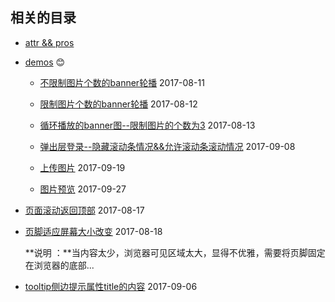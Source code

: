## 相关的目录

- [attr && pros](./attr_pros.md)

- [demos](./demos/) :blush:

    - [不限制图片个数的banner轮播](./demos/banner_without_limits_imgNub/) 2017-08-11

    - [限制图片个数的banner轮播](./demos/banner_limit_images_numbers/) 2017-08-12

    - [循环播放的banner图--限制图片的个数为3](./demos/banner_loop_play/) 2017-08-13

    - [弹出层登录--隐藏滚动条情况&&允许滚动条滚动情况](./demos/login_popup/) 2017-09-08

    - [上传图片](./demos/upload_image/) 2017-09-19

    - [图片预览](./demos/scale_imgs_demo/) 2017-09-27

- [页面滚动返回顶部](./to_top.md) 2017-08-17

- [页脚适应屏幕大小改变](./footer_suit_browser.md) 2017-08-18

    **说明 ：**当内容太少，浏览器可见区域太大，显得不优雅，需要将页脚固定在浏览器的底部...

- [tooltip侧边提示属性title的内容](./tool_tip.md) 2017-09-06

